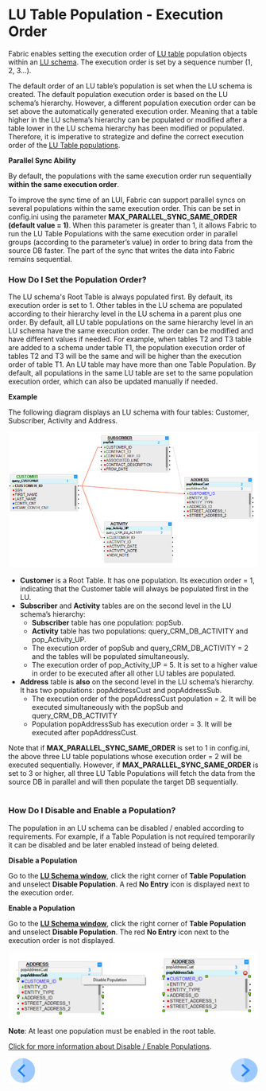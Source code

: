 # LU Table Population - Execution Order

Fabric enables setting the execution order of [LU table](/articles/06_LU_tables/01_LU_tables_overview.md) population objects within an [LU schema](/articles/03_logical_units/03_LU_schema_window.md). The execution order is set by a sequence number (1, 2, 3…).

The default order of an LU table’s population is set when the LU schema is created. The default population execution order is based on the LU schema’s hierarchy. However, a different population execution order can be set above the automatically generated execution order. Meaning that a table higher in the LU schema’s hierarchy can be populated or modified after a table lower in the LU schema hierarchy has been modified or populated. Therefore, it is imperative to strategize and define the correct execution order of the [LU Table populations](/articles/07_table_population/01_table_population_overview.md).

**Parallel Sync Ability**

By default, the populations with the same execution order run sequentially **within the same execution order**.

To improve the sync time of an LUI, Fabric can support parallel syncs on several populations within the same execution order. This can be set in config.ini using the parameter **MAX_PARALLEL_SYNC_SAME_ORDER (default value = 1)**. When this parameter is greater than 1, it allows Fabric to run the LU Table Populations with the same execution order in parallel groups (according to the parameter’s value) in order to bring data from the source DB faster. The part of the sync that writes the data into Fabric remains sequential.

### How Do I Set the Population Order?

The LU schema's Root Table is always populated first. By default, its execution order is set to 1. Other tables in the LU schema are populated according to their hierarchy level in the LU schema in a parent plus one order.
By default, all LU table populations on the same hierarchy level in an LU schema have the same execution order. The order can be modified and have different values if needed. For example, when tables T2 and T3 table are added to a schema under table T1, the population execution order of tables T2 and T3 will be the same and will be higher than the execution order of table T1.
An LU table may have more than one Table Population. By default, all populations in the same LU table are set to the same population execution order, which can also be updated manually if needed. 

**Example**

The following diagram displays an LU schema with four tables: Customer, Subscriber, Activity and Address.


![image](/articles/07_table_population/images/07_13_01_screen.png)

*	**Customer** is a Root Table. It has one population. Its execution order = 1, indicating that the Customer table will always be populated first in the LU.
*	**Subscriber** and **Activity** tables are on the second level in the LU schema’s hierarchy: 
    *	**Subscriber** table has one population: popSub. 
    *	**Activity** table has two populations: query_CRM_DB_ACTIVITY and pop_Activity_UP. 
    *	The execution order of popSub and query_CRM_DB_ACTIVITY = 2 and the tables will be populated simultaneously.
    *	The execution order of pop_Activity_UP = 5. It is set to a higher value in order to be executed after all other LU tables are populated.
*	**Address** table is **also** on the second level in the LU schema’s hierarchy. It has two populations: popAddressCust and popAddressSub. 
    *	The execution order of the popAddressCust population = 2. It will be executed simultaneously with the popSub and query_CRM_DB_ACTIVITY
    *	Population popAddressSub has execution order = 3. It will be executed after popAddressCust.

Note that if **MAX_PARALLEL_SYNC_SAME_ORDER** is set to 1 in config.ini, the above three LU table populations whose execution order = 2 will be executed sequentially. However, if **MAX_PARALLEL_SYNC_SAME_ORDER** is set to 3 or higher, all three LU Table Populations will fetch the data from the source DB in parallel and will then populate the target DB sequentially.  
 
### How Do I Disable and Enable a Population? 
The population in an LU schema can be disabled / enabled according to requirements. For example, if a Table Population is not required temporarily it can be disabled and be later enabled instead of being deleted. 

**Disable a Population**

Go to the [**LU Schema window**](/articles/03_logical_units/03_LU_schema_window.md),  click the right corner of **Table Population** and unselect **Disable Population**. A red **No Entry** icon is displayed next to the execution order.

**Enable a Population**

Go to the [**LU Schema window**](/articles/03_logical_units/03_LU_schema_window.md), click the right corner of **Table Population** and unselect **Disable Population**. The red **No Entry** icon next to the execution order is not displayed.

![image](/articles/07_table_population/images/07_13_02_screen2.png)

**Note**: At least one population must be enabled in the root table.

[Click for more information about Disable / Enable Populations](/articles/03_logical_units/13_disable_enable_populations_in_schema.md).

[![Previous](/articles/images/Previous.png)](12_table_population_diagram_outline.md)[<img align="right" width="60" height="54" src="/articles/images/Next.png">](14_table_population_based_Broadway.md)

